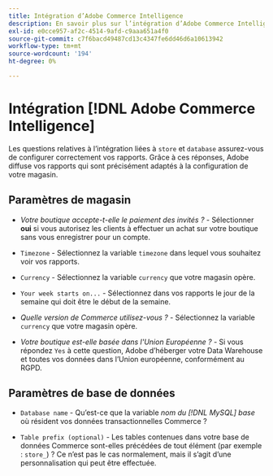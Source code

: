 ```yaml
---
title: Intégration d’Adobe Commerce Intelligence
description: En savoir plus sur l’intégration d’Adobe Commerce Intelligence.
exl-id: e0cce957-af2c-4514-9afd-c9aaa651a4f0
source-git-commit: c7f6bacd49487cd13c4347fe6dd46d6a10613942
workflow-type: tm+mt
source-wordcount: '194'
ht-degree: 0%

---
```


# Intégration [!DNL Adobe Commerce Intelligence]

Les questions relatives à l’intégration liées à `store` et `database` assurez-vous de configurer correctement vos rapports. Grâce à ces réponses, Adobe diffuse vos rapports qui sont précisément adaptés à la configuration de votre magasin.

## Paramètres de magasin

- *Votre boutique accepte-t-elle le paiement des invités ?* - Sélectionner **oui** si vous autorisez les clients à effectuer un achat sur votre boutique sans vous enregistrer pour un compte.

- `Timezone` - Sélectionnez la variable `timezone` dans lequel vous souhaitez voir vos rapports.

- `Currency` - Sélectionnez la variable `currency` que votre magasin opère.

- `Your week starts on...` - Sélectionnez dans vos rapports le jour de la semaine qui doit être le début de la semaine.

- *Quelle version de Commerce utilisez-vous ?* - Sélectionnez la variable `currency` que votre magasin opère.

- *Votre boutique est-elle basée dans l&#39;Union Européenne ?* - Si vous répondez `Yes` à cette question, Adobe d’héberger votre Data Warehouse et toutes vos données dans l’Union européenne, conformément au RGPD.

## Paramètres de base de données

- `Database name` - Qu’est-ce que la variable *nom du [!DNL MySQL] base* où résident vos données transactionnelles Commerce ?

- `Table prefix (optional)` - Les tables contenues dans votre base de données Commerce sont-elles précédées de tout élément (par exemple : `store_`) ? Ce n’est pas le cas normalement, mais il s’agit d’une personnalisation qui peut être effectuée.
